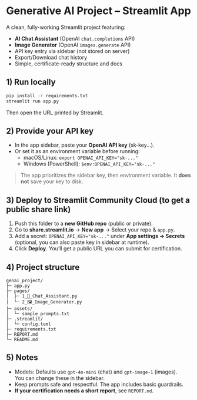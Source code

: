 # Generative AI Project – Streamlit App

A clean, fully-working Streamlit project featuring:
- **AI Chat Assistant** (OpenAI `chat.completions` API)
- **Image Generator** (OpenAI `images.generate` API)
- API key entry via sidebar (not stored on server)
- Export/Download chat history
- Simple, certificate-ready structure and docs

## 1) Run locally

```bash
pip install -r requirements.txt
streamlit run app.py
```

Then open the URL printed by Streamlit.

## 2) Provide your API key

- In the app sidebar, paste your **OpenAI API key** (sk-key...).  
- Or set it as an environment variable before running:
  - macOS/Linux: `export OPENAI_API_KEY="sk-..."`
  - Windows (PowerShell): `$env:OPENAI_API_KEY="sk-..."`

> The app prioritizes the sidebar key, then environment variable. It **does not** save your key to disk.

## 3) Deploy to Streamlit Community Cloud (to get a public share link)

1. Push this folder to a **new GitHub repo** (public or private).
2. Go to **share.streamlit.io** → **New app** → Select your repo & `app.py`.
3. Add a secret: `OPENAI_API_KEY="sk-..."` under **App settings → Secrets** (optional, you can also paste key in sidebar at runtime).
4. Click **Deploy**. You’ll get a public URL you can submit for certification.

## 4) Project structure

```
genai_project/
├─ app.py
├─ pages/
│  ├─ 1_💬_Chat_Assistant.py
│  └─ 2_🖼️_Image_Generator.py
├─ assets/
│  └─ sample_prompts.txt
├─ .streamlit/
│  └─ config.toml
├─ requirements.txt
├─ REPORT.md
└─ README.md
```

## 5) Notes

- Models: Defaults use `gpt-4o-mini` (chat) and `gpt-image-1` (images).  
  You can change these in the sidebar.
- Keep prompts safe and respectful. The app includes basic guardrails.
- **If your certification needs a short report**, see `REPORT.md`.
